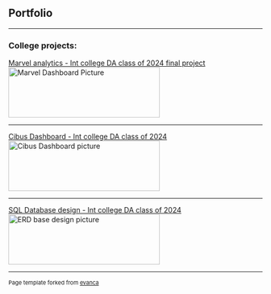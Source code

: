 ## Portfolio

---

### College projects:

[Marvel analytics - Int college DA class of 2024 final project](/marvelAnalytics)
<img src="https://static.wixstatic.com/media/8e190f_0adfc9f8c7734b0bb687fe7ea12947f7~mv2.jpg/v1/fill/w_1480,h_832,al_c,q_85,usm_0.66_1.00_0.01,enc_auto/8e190f_0adfc9f8c7734b0bb687fe7ea12947f7~mv2.jpg" alt="Marvel Dashboard Picture" width="300" height="100"/>

---
[Cibus Dashboard - Int college DA class of 2024](/PBI_dashboard)
<img src="https://static.wixstatic.com/media/8e190f_d756b9f59ee94c439c8a50b6c3524f14~mv2.png/v1/fill/w_1480,h_826,al_c,q_90,usm_0.66_1.00_0.01,enc_auto/8e190f_d756b9f59ee94c439c8a50b6c3524f14~mv2.png" alt="Cibus Dashboard picture" width="300" height="100"/>

---
[SQL Database design - Int college DA class of 2024](/SQL_Database_Design)
<img src="https://static.wixstatic.com/media/8e190f_fae46e7a848e44a99ded2ab4b83773cb~mv2.png/v1/fill/w_1480,h_832,al_c,q_90,usm_0.66_1.00_0.01,enc_auto/8e190f_fae46e7a848e44a99ded2ab4b83773cb~mv2.png" alt="ERD base design picture" width="300" height="100"/>




---
<p style="font-size:11px">Page template forked from <a href="https://github.com/evanca/quick-portfolio">evanca</a></p>
<!-- Remove above link if you don't want to attibute -->
